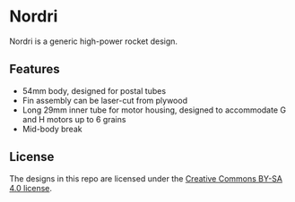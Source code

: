 # Nordri

Nordri is a generic high-power rocket design.

## Features

- 54mm body, designed for postal tubes
- Fin assembly can be laser-cut from plywood
- Long 29mm inner tube for motor housing, designed to accommodate G and H motors up to 6 grains
- Mid-body break

## License

The designs in this repo are licensed under the [Creative Commons BY-SA 4.0 license](https://creativecommons.org/licenses/by-sa/4.0/).
